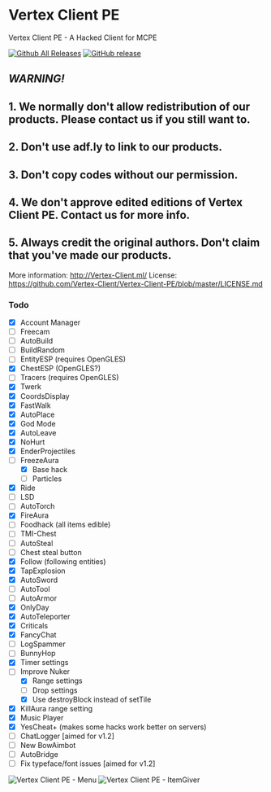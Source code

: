 # Vertex Client PE
Vertex Client PE - A Hacked Client for MCPE

[![Github All Releases](https://img.shields.io/github/downloads/Vertex-Client/Vertex-Client-PE/total.svg)](https://github.com/Vertex-Client/Vertex-Client-PE/releases/) [![GitHub release](https://img.shields.io/github/release/Vertex-Client/Vertex-Client-PE.svg)](https://github.com/Vertex-Client/Vertex-Client-PE/releases/latest)

## _WARNING!_
## 1. We normally don't allow redistribution of our products. Please contact us if you still want to.
## 2. Don't use adf.ly to link to our products.
## 3. Don't copy codes without our permission.
## 4. We don't approve edited editions of Vertex Client PE. Contact us for more info.
## 5. Always credit the original authors. Don't claim that you've made our products.

More information: http://Vertex-Client.ml/
License: https://github.com/Vertex-Client/Vertex-Client-PE/blob/master/LICENSE.md

### Todo
- [x] Account Manager
- [ ] Freecam
- [ ] AutoBuild
- [ ] BuildRandom
- [ ] EntityESP (requires OpenGLES)
- [x] ChestESP (OpenGLES?)
- [ ] Tracers (requires OpenGLES)
- [x] Twerk
- [x] CoordsDisplay
- [x] FastWalk
- [x] AutoPlace
- [x] God Mode
- [x] AutoLeave
- [x] NoHurt
- [x] EnderProjectiles
- [ ] FreezeAura
  - [x] Base hack
  - [ ] Particles
- [x] Ride
- [ ] LSD
- [ ] AutoTorch
- [x] FireAura
- [ ] Foodhack (all items edible)
- [ ] TMI-Chest
- [ ] AutoSteal
- [ ] Chest steal button
- [x] Follow (following entities)
- [x] TapExplosion
- [x] AutoSword
- [ ] AutoTool
- [ ] AutoArmor
- [x] OnlyDay
- [x] AutoTeleporter
- [x] Criticals
- [x] FancyChat
- [ ] LogSpammer
- [ ] BunnyHop
- [x] Timer settings
- [ ] Improve Nuker
  - [x] Range settings
  - [ ] Drop settings
  - [x] Use destroyBlock instead of setTile
- [x] KillAura range setting
- [x] Music Player
- [x] YesCheat+ (makes some hacks work better on servers)
- [ ] ChatLogger [aimed for v1.2]
- [ ] New BowAimbot
- [ ] AutoBridge
- [ ] Fix typeface/font issues [aimed for v1.2]

![Vertex Client PE - Menu](http://i.imgur.com/2cp7ZSa.png)
![Vertex Client PE - ItemGiver](http://i.imgur.com/ccOhpjz.png)
